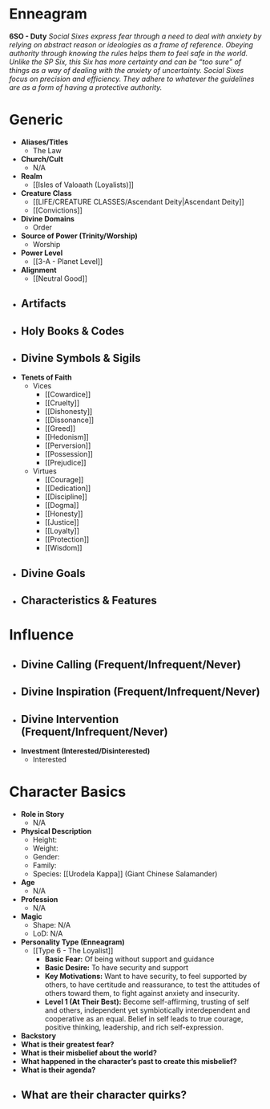 # Enneagram

**6SO - Duty**
*Social Sixes express fear through a need to deal with anxiety by relying on abstract reason or ideologies as a frame of reference. Obeying authority through knowing the rules helps them to feel safe in the world. Unlike the SP Six, this Six has more certainty and can be “too sure” of things as a way of dealing with the anxiety of uncertainty. Social Sixes focus on precision and efficiency. They adhere to whatever the guidelines are as a form of having a protective authority.*
# Generic
- **Aliases/Titles**
	- The Law
- **Church/Cult**
	- N/A
- **Realm**
	- [[Isles of Valoaath (Loyalists)]]
- **Creature Class**
	- [[LIFE/CREATURE CLASSES/Ascendant Deity|Ascendant Deity]]
	- [[Convictions]]
- **Divine Domains**
	- Order
- **Source of Power (Trinity/Worship)**
	- Worship
- **Power Level**
	- [[3-A - Planet Level]]
- **Alignment**
	- [[Neutral Good]]
- **Artifacts**
	- 
- **Holy Books & Codes**
	- 
- **Divine Symbols & Sigils**
	- 
- **Tenets of Faith**
	- Vices
		- [[Cowardice]]
		- [[Cruelty]]
		- [[Dishonesty]]
		- [[Dissonance]]
		- [[Greed]]
		- [[Hedonism]]
		- [[Perversion]]
		- [[Possession]]
		- [[Prejudice]]
	- Virtues
		- [[Courage]]
		- [[Dedication]]
		- [[Discipline]]
		- [[Dogma]]
		- [[Honesty]]
		- [[Justice]]
		- [[Loyalty]]
		- [[Protection]]
		- [[Wisdom]]
- **Divine Goals**
	- 
- **Characteristics & Features**
	- 
# Influence
- **Divine Calling (Frequent/Infrequent/Never)**
	- 
- **Divine Inspiration (Frequent/Infrequent/Never)**
	- 
- **Divine Intervention (Frequent/Infrequent/Never)**
	- 
- **Investment (Interested/Disinterested)**
	- Interested

# Character Basics
- **Role in Story**
	- N/A
- **Physical Description**
	- Height:
	- Weight:
	- Gender:
	- Family:
	- Species: [[Urodela Kappa]] (Giant Chinese Salamander)
- **Age**
	- N/A
- **Profession**
	- N/A
- **Magic**
	- Shape: N/A
	- LoD: N/A
- **Personality Type (Enneagram)**
	- [[Type 6 - The Loyalist]]
		- **Basic Fear:** Of being without support and guidance
		- **Basic Desire:** To have security and support
		- **Key Motivations:** Want to have security, to feel supported by others, to have certitude and reassurance, to test the attitudes of others toward them, to fight against anxiety and insecurity.
		- **Level 1 (At Their Best):** Become self-affirming, trusting of self and others, independent yet symbiotically interdependent and cooperative as an equal. Belief in self leads to true courage, positive thinking, leadership, and rich self-expression.
- **Backstory**
- **What is their greatest fear?**
- **What is their misbelief about the world?**
- **What happened in the character’s past to create this misbelief?**
- **What is their agenda?**
- **What are their character quirks?**
	- 